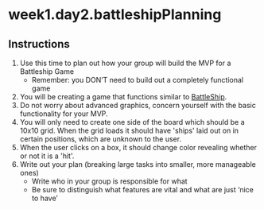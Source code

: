 # week1.day2.battleshipPlanning

## Instructions
1. Use this time to plan out how your group will build the MVP for a Battleship Game
    - Remember: you DON’T need to build out a completely functional game
2. You will be creating a game that functions similar to [BattleShip](https://en.wikipedia.org/wiki/Battleship_(game)).
3. Do not worry about advanced graphics, concern yourself with the basic functionality for your MVP.
4. You will only need to create one side of the board which should be a 10x10 grid. When the grid loads it should have 'ships' laid out on in certain positions, which are unknown to the user.
5. When the user clicks on a box, it should change color revealing whether or not it is a 'hit'.
6. Write out your plan (breaking large tasks into smaller, more manageable ones)
    - Write who in your group is responsible for what
    - Be sure to distinguish what features are vital and what are just ‘nice to have’
